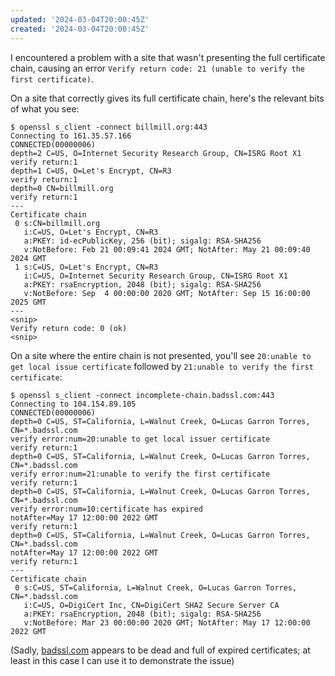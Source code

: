 ```yaml
---
updated: '2024-03-04T20:00:45Z'
created: '2024-03-04T20:00:45Z'
---
```

I encountered a problem with a site that wasn't presenting the full certificate chain, causing an error `Verify return code: 21 (unable to verify the first certificate)`.

On a site that correctly gives its full certificate chain, here's the relevant bits of what you see:

```
$ openssl s_client -connect billmill.org:443                
Connecting to 161.35.57.166
CONNECTED(00000006)
depth=2 C=US, O=Internet Security Research Group, CN=ISRG Root X1
verify return:1
depth=1 C=US, O=Let's Encrypt, CN=R3
verify return:1
depth=0 CN=billmill.org
verify return:1
---
Certificate chain
 0 s:CN=billmill.org
   i:C=US, O=Let's Encrypt, CN=R3
   a:PKEY: id-ecPublicKey, 256 (bit); sigalg: RSA-SHA256
   v:NotBefore: Feb 21 00:09:41 2024 GMT; NotAfter: May 21 00:09:40 2024 GMT
 1 s:C=US, O=Let's Encrypt, CN=R3
   i:C=US, O=Internet Security Research Group, CN=ISRG Root X1
   a:PKEY: rsaEncryption, 2048 (bit); sigalg: RSA-SHA256
   v:NotBefore: Sep  4 00:00:00 2020 GMT; NotAfter: Sep 15 16:00:00 2025 GMT
---
<snip>
Verify return code: 0 (ok)
<snip>
```

On a site where the entire chain is not presented, you'll see `20:unable to get local issue certificate` followed by `21:unable to verify the first certificate`:

```
$ openssl s_client -connect incomplete-chain.badssl.com:443         
Connecting to 104.154.89.105
CONNECTED(00000006)
depth=0 C=US, ST=California, L=Walnut Creek, O=Lucas Garron Torres, CN=*.badssl.com
verify error:num=20:unable to get local issuer certificate
verify return:1
depth=0 C=US, ST=California, L=Walnut Creek, O=Lucas Garron Torres, CN=*.badssl.com
verify error:num=21:unable to verify the first certificate
verify return:1
depth=0 C=US, ST=California, L=Walnut Creek, O=Lucas Garron Torres, CN=*.badssl.com
verify error:num=10:certificate has expired
notAfter=May 17 12:00:00 2022 GMT
verify return:1
depth=0 C=US, ST=California, L=Walnut Creek, O=Lucas Garron Torres, CN=*.badssl.com
notAfter=May 17 12:00:00 2022 GMT
verify return:1
---
Certificate chain
 0 s:C=US, ST=California, L=Walnut Creek, O=Lucas Garron Torres, CN=*.badssl.com
   i:C=US, O=DigiCert Inc, CN=DigiCert SHA2 Secure Server CA
   a:PKEY: rsaEncryption, 2048 (bit); sigalg: RSA-SHA256
   v:NotBefore: Mar 23 00:00:00 2020 GMT; NotAfter: May 17 12:00:00 2022 GMT
```

(Sadly, [badssl.com](https://badssl.com/) appears to be dead and full of expired certificates; at least in this case I can use it to demonstrate the issue)